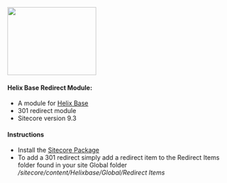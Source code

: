 <img src="https://nshackblog.files.wordpress.com/2017/02/helixbase1.png" height="154px" width="200px" /><br />
#### Helix Base Redirect Module:

* A module for [Helix Base](https://github.com/muso31/Helixbase)
* 301 redirect module
* Sitecore version 9.3

#### Instructions

* Install the [Sitecore Package](https://github.com/muso31/Helixbase-modules/tree/master/src/Feature/Redirects/sitecore%20package)
* To add a 301 redirect simply add a redirect item to the Redirect Items folder found in your site Global folder _/sitecore/content/Helixbase/Global/Redirect Items_